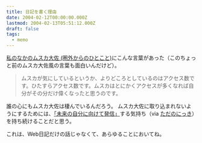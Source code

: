```yaml
---
title: 日記を書く理由
date: 2004-02-12T00:00:00.000Z
lastmod: 2004-02-13T05:51:12.000Z
draft: false
tags:
  - memo
---
```


[私のなかのムスカ大佐 (圏外からのひとこと)](http://amrita.s14.xrea.com/d/?date=20040210#p03)にこんな言葉があった（このちょっと前のムスカ大佐風の言葉も面白いんだけど）。

> ムスカが気にしているというか、よりどころとしているのはアクセス数です。ひたすらアクセス数です。ムスカはとにかくアクセスが多くなれば自分がその分だけ偉くなったと思うのです。

誰の心にもムスカ大佐は棲んでいるんだろう。 ムスカ大佐に取り込まれないようにするためには、[「未来の自分に向けて発信」](http://www.ne.jp/asahi/miyano/miyano/diary/diary0211a.htm#14)する気持ち（via [ただのにっき](http://sho.tdiary.net/20031226.html)）を持ち続けることだと思う。

これは、Web日記だけの話じゃなくて、あらゆることにおいてね。

